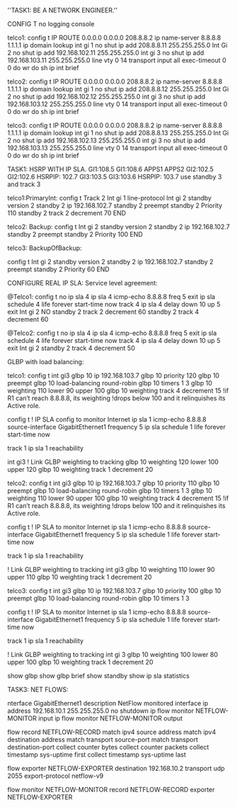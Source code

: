 ''TASK1: BE A NETWORK ENGINEER.''

CONFIG T
no logging console

telco1:
config t
IP ROUTE 0.0.0.0  0.0.0.0 208.8.8.2
ip name-server 8.8.8.8 1.1.1.1
ip domain lookup
int gi 1
no shut
ip add 208.8.8.11 255.255.255.0
Int Gi 2
no shut
ip add 192.168.102.11 255.255.255.0
int gi 3
no shut
ip add 192.168.103.11 255.255.255.0
line vty 0 14
 transport input all
 exec-timeout 0 0
do wr
do sh ip int brief


telco2:
config t
IP ROUTE 0.0.0.0  0.0.0.0 208.8.8.2
ip name-server 8.8.8.8 1.1.1.1
ip domain lookup
int gi 1
no shut
ip add 208.8.8.12 255.255.255.0
Int Gi 2
no shut
ip add 192.168.102.12 255.255.255.0
int gi 3
no shut
ip add 192.168.103.12 255.255.255.0
line vty 0 14
 transport input all
 exec-timeout 0 0
do wr
do sh ip int brief


telco3:
config t
IP ROUTE 0.0.0.0  0.0.0.0 208.8.8.2
ip name-server 8.8.8.8 1.1.1.1
ip domain lookup
int gi 1
no shut
ip add 208.8.8.13 255.255.255.0
Int Gi 2
no shut
ip add 192.168.102.13 255.255.255.0
int gi 3
no shut
ip add 192.168.103.13 255.255.255.0
line vty 0 14
 transport input all
 exec-timeout 0 0
do wr
do sh ip int brief

TASK1: HSRP WITH IP SLA.
GI1:108.5                        GI1:108.6
APPS1                             APPS2
GI2:102.5                        GI2:102.6
             HSRPIP:  102.7
GI3:103.5                        GI3:103.6
             HSRPIP:  103.7
          use standby 3 and track 3

telco1:PrimaryInt:
config t
Track 2 Int gi 1 line-protocol
Int gi 2
standby version 2
standby 2 ip 192.168.102.7
standby 2 preempt
standby 2 Priority 110
standby 2 track 2 decrement 70
END

telco2: Backup:
config t
Int gi 2
standby version 2
standby 2 ip 192.168.102.7
standby 2 preempt
standby 2 Priority 100
END

telco3: BackupOfBackup:

config t
Int gi 2
standby version 2
standby 2 ip 192.168.102.7
standby 2 preempt
standby 2 Priority 60
END

CONFIGURE REAL IP SLA: Service level agreement:

@Telco1:
config t
no ip sla 4
ip sla 4 
  icmp-echo 8.8.8.8
  freq 5
  exit
ip  sla  schedule 4 life forever start-time now
track  4  ip sla 4
  delay down 10 up 5
  exit
Int gi 2
NO standby 2 track 2 decrement 60
standby 2 track 4 decrement 60

@Telco2:
config t
no ip sla 4
ip sla 4 
  icmp-echo 8.8.8.8
  freq 5
  exit
ip  sla  schedule 4 life forever start-time now
track  4  ip sla 4
  delay down 10 up 5
  exit
Int gi 2
standby 2 track 4 decrement 50

GLBP with load balancing:

telco1:
config t
int gi3
glbp 10 ip 192.168.103.7
glbp 10 priority 120
glbp 10 preempt
glbp 10 load-balancing round-robin
glbp 10 timers 1 3
glbp 10 weighting 110 lower 90 upper 100
glbp 10 weighting track 4 decrement 15
!if R1 can’t reach 8.8.8.8, its weighting 
!drops below 100 and it relinquishes its Active role.

config t
! IP SLA config to monitor Internet
ip sla 1
 icmp-echo 8.8.8.8 source-interface GigabitEthernet1
 frequency 5
ip sla schedule 1 life forever start-time now

track 1 ip sla 1 reachability

int gi3
! Link GLBP weighting to tracking
glbp 10 weighting 120 lower 100 upper 120
glbp 10 weighting track 1 decrement 20


telco2:
config t
int gi3
glbp 10 ip 192.168.103.7
glbp 10 priority 110
glbp 10 preempt
glbp 10 load-balancing round-robin
glbp 10 timers 1 3
glbp 10 weighting 110 lower 90 upper 100
glbp 10 weighting track 4 decrement 15
!if R1 can’t reach 8.8.8.8, its weighting 
!drops below 100 and it relinquishes its Active role.

config t
! IP SLA to monitor Internet
ip sla 1
 icmp-echo 8.8.8.8 source-interface GigabitEthernet1
 frequency 5
ip sla schedule 1 life forever start-time now

track 1 ip sla 1 reachability

! Link GLBP weighting to tracking
int gi3
glbp 10 weighting 110 lower 90 upper 110
glbp 10 weighting track 1 decrement 20


telco3:
config t
int gi3
glbp 10 ip 192.168.103.7
glbp 10 priority 100
glbp 10 preempt
glbp 10 load-balancing round-robin
glbp 10 timers 1 3

config t
! IP SLA to monitor Internet
ip sla 1
 icmp-echo 8.8.8.8 source-interface GigabitEthernet1
 frequency 5
ip sla schedule 1 life forever start-time now

track 1 ip sla 1 reachability

! Link GLBP weighting to tracking
int gi 3
glbp 10 weighting 100 lower 80 upper 100
glbp 10 weighting track 1 decrement 20


show glbp
show glbp brief
show standby
show ip sla statistics

TASK3: NET FLOWS:

nterface GigabitEthernet1
 description NetFlow monitored interface
 ip address 192.168.10.1 255.255.255.0
 no shutdown
 ip flow monitor NETFLOW-MONITOR input
 ip flow monitor NETFLOW-MONITOR output

flow record NETFLOW-RECORD
 match ipv4 source address
 match ipv4 destination address
 match transport source-port
 match transport destination-port
 collect counter bytes
 collect counter packets
 collect timestamp sys-uptime first
 collect timestamp sys-uptime last

flow exporter NETFLOW-EXPORTER
 destination 192.168.10.2
 transport udp 2055
 export-protocol netflow-v9

flow monitor NETFLOW-MONITOR
 record NETFLOW-RECORD
 exporter NETFLOW-EXPORTER

